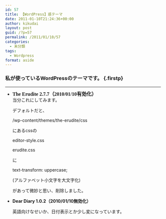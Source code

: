 ```yaml
---
id: 57
title: 【WordPress】惑テーマ
date: 2011-01-10T21:24:36+00:00
author: kikudai
layout: post
guid: /?p=57
permalink: /2011/01/10/57
categories:
  - 未分類
tags:
  - Wordpress
format: aside
---
```

### 私が使っているWordPressのテーマです。 {.firstp}

* * *

  * <span style="font-family: constantia, 'hoefler text', 'palatino linotype', serif; letter-spacing: normal; line-height: 16px; font-size: 16px;"><strong>The Erudite 2.7.7（2010/01/10有効化）</strong><br /> </span>当分これにしてみます。
  
    デフォルトだと、
  
    /wp-content/themes/the-erudite/css
  
    にあるcssの
  
    editor-style.css
  
    erudite.css
  
    に
  
    text-transform: uppercase;
  
    (アルファベット小文字を大文字化)
  
    があって微妙と思い、削除しました。
  * **Dear Diary 1.0.2（2010/01/10無効化）**
  
    英語向けなせいか、日付表示とか少し変になっています。